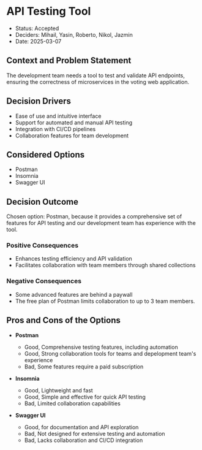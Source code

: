 # API Testing Tool 

* Status: Accepted
* Deciders: Mihail, Yasin, Roberto, Nikol, Jazmin
* Date: 2025-03-07

## Context and Problem Statement
The development team needs a tool to test and validate API endpoints, ensuring the correctness of microservices in the voting web application.

## Decision Drivers <!-- optional -->
* Ease of use and intuitive interface
* Support for automated and manual API testing
* Integration with CI/CD pipelines
* Collaboration features for team development

## Considered Options
* Postman
* Insomnia
* Swagger UI

## Decision Outcome
Chosen option: Postman, because it provides a comprehensive set of features for API testing and our development team has experience with the tool.

### Positive Consequences <!-- optional -->
* Enhances testing efficiency and API validation
* Facilitates collaboration with team members through shared collections

### Negative Consequences <!-- optional -->
* Some advanced features are behind a paywall
* The free plan of Postman limits collaboration to up to 3 team members.

## Pros and Cons of the Options <!-- optional -->
* **Postman**
    - Good, Comprehensive testing features, including automation
    - Good, Strong collaboration tools for teams and depelopment team's experience
    - Bad, Some features require a paid subscription

* **Insomnia**
    - Good, Lightweight and fast
    - Good, Simple and effective for quick API testing
    - Bad, Limited collaboration capabilities

* **Swagger UI**
    - Good, for documentation and API exploration
    - Bad, Not designed for extensive testing and automation
    - Bad, Lacks collaboration and CI/CD integration